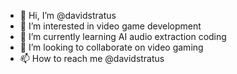 - 👋 Hi, I’m @davidstratus
- 👀 I’m interested in video game development
- 🌱 I’m currently learning AI audio extraction coding
- 💞️ I’m looking to collaborate on video gaming
- 📫 How to reach me @davidstratus

<!---
davidstratus/davidstratus is a ✨ special ✨ repository because its `README.md` (this file) appears on your GitHub profile.
You can click the Preview link to take a look at your changes.
--->
